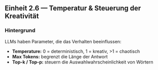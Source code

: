 ## Einheit 2.6 — Temperatur & Steuerung der Kreativität

### Hintergrund

LLMs haben Parameter, die das Verhalten beeinflussen:

- **Temperature:** 0 = deterministisch, 1 = kreativ, >1 = chaotisch
- **Max Tokens:** begrenzt die Länge der Antwort
- **Top-k / Top-p:** steuern die Auswahlwahrscheinlichkeit von Wörtern
